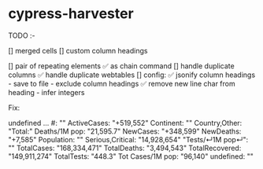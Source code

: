 # cypress-harvester

TODO :-

[] merged cells
[] custom column headings

[] pair of repeating elements
✅ as chain command
[] handle duplicate columns
✅ handle duplicate webtables
[] config:
    ✅ jsonify column headings
    - save to file
    - exclude column headings
    ✅ remove new line char from heading
    - infer integers

Fix:

undefined ...
#: ""
ActiveCases: "+519,552"
Continent: ""
Country,Other: "Total:"
Deaths/1M pop: "21,595.7"
NewCases: "+348,599"
NewDeaths: "+7,585"
Population: ""
Serious,Critical: "14,928,654"
"Tests/↵1M pop↵": ""
TotalCases: "168,334,471"
TotalDeaths: "3,494,543"
TotalRecovered: "149,911,274"
TotalTests: "448.3"
Tot Cases/1M pop: "96,140"
undefined: ""